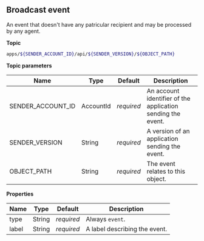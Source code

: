 ## Broadcast event

An event that doesn't have any patricular recipient and may be processed by any agent.

**Topic**

```bash
apps/${SENDER_ACCOUNT_ID}/api/${SENDER_VERSION}/${OBJECT_PATH}
```

**Topic parameters**

Name              | Type      | Default    | Description
----------------- | --------- | ---------- | ------------------
SENDER_ACCOUNT_ID | AccountId | _required_ | An account identifier of the application sending the event.
SENDER_VERSION    | String    | _required_ | A version of an application sending the event.
OBJECT_PATH       | String    | _required_ | The event relates to this object.

**Properties**

Name               | Type    | Default    | Description
------------------ | ------- | ---------- | ------------------
type               | String  | _required_ | Always `event`.
label              | String  | _required_ | A label describing the event.
